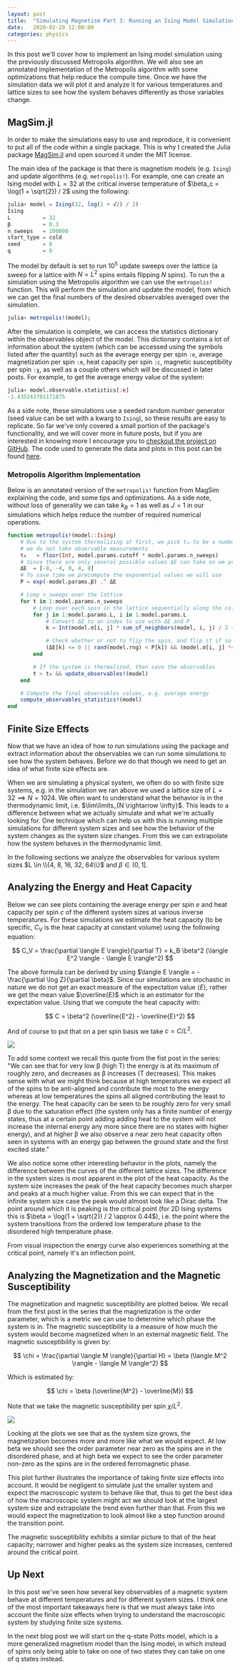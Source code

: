 ```yaml
---
layout: post
title:  "Simulating Magnetism Part 3: Running an Ising Model Simulation"
date:   2020-02-29 12:00:00
categories: physics
---
```


In this post we'll cover how to implement an Ising model simulation using the previously discussed Metropolis algorithm.
We will also see an annotated implementation of the Metropolis algorithm with some optimizations that help reduce the compute time.
Once we have the simulation data we will plot it and analyze it for various temperatures and lattice sizes to see how the system behaves differently as those variables change.

## MagSim.jl

In order to make the simulations easy to use and reproduce, it is convenient to put all of the code within a single package.
This is why I created the Julia package [MagSim.jl](https://github.com/cameronperot/MagSim.jl/) and open sourced it under the MIT license.

The main idea of the package is that there is magnetism models (e.g. `Ising`) and update algorithms (e.g. `metropolis!`).
For example, one can create an Ising model with $L = 32$ at the critical inverse temperature of $\beta_c = \log(1 + \sqrt{2}) / 2$  using the following:

```julia
julia> model = Ising(32, log(1 + √2) / 2)
Ising
L          = 32
β          = 0.3
n_sweeps   = 100000
start_type = cold
seed       = 8
q          = 0
```

The model by default is set to run $10^5$ update sweeps over the lattice (a sweep for a lattice with $N = L^2$ spins entails flipping $N$ spins).
To run the a simulation using the Metropolis algorithm we can use the `metropolis!` function.
This will perform the simulation and update the model, from which we can get the final numbers of the desired observables averaged over the simulation.

```julia
julia> metropolis!(model);
```

After the simulation is complete, we can access the statistics dictionary within the observables object of the model.
This dictionary contains a lot of information about the system (which can be accessed using the symbols listed after the quantity) such as the average energy per spin `:e`, average magnetization per spin `:m`, heat capacity per spin `:c`, magnetic susceptibility per spin `:χ`, as well as a couple others which will be discussed in later posts.
For example, to get the average energy value of the system:

```julia
julia> model.observable.statistics[:e]
-1.435243701171875
```

As a side note, these simulations use a seeded random number generator (seed value can be set with a kwarg to `Ising`), so these results are easy to replicate.
So far we've only covered a small portion of the package's functionality, and we will cover more in future posts, but if you are interested in knowing more I encourage you to [checkout the project on GitHub](https://github.com/cameronperot/MagSim.jl/).
The code used to generate the data and plots in this post can be found [here](/code/2020-02-29-simulating-magnetism-part-3.jl).

### Metropolis Algorithm Implementation
Below is an annotated version of the `metropolis!` function from MagSim explaining the code, and some tips and optimizations.
As a side note, without loss of generality we can take $k_B = 1$ as well as $J = 1$ in our simulations which helps reduce the number of required numerical operations.

```julia
function metropolis!(model::Ising)
	# Due to the system thermalizing at first, we pick t₀ to be a number which before
	# we do not take observable measurements
	t₀   = floor(Int, model.params.cutoff * model.params.n_sweeps)
	# Since there are only several possible values ΔE can take on we pre-store these
	ΔE  = [-8, -4, 0, 4, 8]
	# To save time we precompute the exponential values we will use
	P = exp(-model.params.β) .^ ΔE

	# Loop n_sweeps over the lattice
	for t in 1:model.params.n_sweeps
		# Loop over each spin in the lattice sequentially along the columns
		for j in 1:model.params.L, i in 1:model.params.L
			# Convert ΔE to an index to use with ΔE and P
			k = Int(model.σ[i, j] * sum_of_neighbors(model, i, j) / 2 + 3)

			# Check whether or not to flip the spin, and flip it if so
			(ΔE[k] <= 0 || rand(model.rng) < P[k]) && (model.σ[i, j] *= -1)
		end

		# If the system is thermalized, then save the observables
		t > t₀ && update_observables!(model)
	end

	# Compute the final observables values, e.g. average energy
	compute_observables_statistics!(model)
end
```

## Finite Size Effects

Now that we have an idea of how to run simulations using the package and extract information about the observables we can run some simulations to see how the system behaves.
Before we do that though we need to get an idea of what finite size effects are.

When we are simulating a physical system, we often do so with finite size systems, e.g. in the simulation we ran above we used a lattice size of $L = 32 \implies N = 1024$.
We often want to understand what the behavior is in the thermodynamic limit, i.e. $\lim\limits_{N \rightarrow \infty}$.
This leads to a difference between what we actually simulate and what we're actually looking for.
One technique which can help us with this is running multiple simulations for different system sizes and see how the behavior of the system changes as the system size changes.
From this we can extrapolate how the system behaves in the thermodynamic limit.

In the following sections we analyze the observables for various system sizes $L \in \\{4, 8, 16, 32, 64\\}$ and $\beta \in (0, 1]$.

## Analyzing the Energy and Heat Capacity

Below we can see plots containing the average energy per spin $e$ and heat capacity per spin $c$ of the different system sizes at various inverse temperatures.
For these simulations we estimate the heat capacity (to be specific, $C_V$ is the heat capacity at constant volume) using the following equation:

$$
C_V = \frac{\partial \langle E \rangle}{\partial T} = k_B \beta^2 (\langle E^2 \rangle - \langle E \rangle^2)
$$

The above formula can be derived by using $\langle E \rangle = -\frac{\partial \log Z}{\partial \beta}$.
Since our simulations are stochastic in nature we do not get an exact measure of the expectation value $\langle E \rangle$, rather we get the mean value $\overline{E}$ which is an estimator for the expectation value.
Using that we compute the heat capacity with:

$$
C = \beta^2 (\overline{E^2} - \overline{E}^2)
$$

And of course to put that on a per spin basis we take $c = C / L^2$.

![](/images/2020-02-29-simulating-magnetism-part-3/ising_metropolis_e_c.png)

To add some context we recall this quote from the fist post in the series: "We can see that for very low β (high T) the energy is at its maximum of roughly zero, and decreases as β increases (T decreases). This makes sense with what we might think because at high temperatures we expect all of the spins to be anti-aligned and contribute the most to the energy whereas at low temperatures the spins all aligned contributing the least to the energy. The heat capacity can be seen to be roughly zero for very small β due to the saturation effect (the system only has a finite number of energy states, thus at a certain point adding adding heat to the system will not increase the internal energy any more since there are no states with higher energy), and at higher β we also observe a near zero heat capacity often seen in systems with an energy gap between the ground state and the first excited state."

We also notice some other interesting behavior in the plots, namely the difference between the curves of the different lattice sizes.
The difference in the system sizes is most apparent in the plot of the heat capacity.
As the system size increases the peak of the heat capacity becomes much sharper and peaks at a much higher value.
From this we can expect that in the infinite system size case the peak would almost look like a Dirac delta.
The point around which it is peaking is the critical point (for 2D Ising systems this is $\beta = \log(1 + \sqrt{2}) / 2 \approx 0.44$), i.e. the point where the system transitions from the ordered low temperature phase to the disordered high temperature phase.

From visual inspection the energy curve also experiences something at the critical point, namely it's an inflection point.

## Analyzing the Magnetization and the Magnetic Susceptibility

The magnetization and magnetic susceptibility are plotted below.
We recall from the first post in the series that the magnetization is the order parameter, which is a metric we can use to determine which phase the system is in.
The magnetic susceptibility is a measure of how much the system would become magnetized when in an external magnetic field.
The magnetic susceptibility is given by:

$$
\chi = \frac{\partial \langle M \rangle}{\partial H} = \beta (\langle M^2 \rangle - \langle M \rangle^2)
$$

Which is estimated by:

$$
\chi = \beta (\overline{M^2} - \overline{M})
$$

Note that we take the magnetic susceptibility per spin $\chi / L^2$.

![](/images/2020-02-29-simulating-magnetism-part-3/ising_metropolis_m_chi.png)

Looking at the plots we see that as the system size grows, the magnetization becomes more and more like what we would expect.
At low beta we should see the order parameter near zero as the spins are in the disordered phase, and at high beta we expect to see the order parameter non-zero as the spins are in the ordered ferromagnetic phase.

This plot further illustrates the importance of taking finite size effects into account.
It would be negligent to simulate just the smaller system and expect the macroscopic system to behave like that, thus to get the best idea of how the macroscopic system might act we should look at the largest system size and extrapolate the trend even further than that.
From this we would expect the magnetization to look almost like a step function around the transition point.

The magnetic susceptibility exhibits a similar picture to that of the heat capacity; narrower and higher peaks as the system size increases, centered around the critical point.

## Up Next

In this post we've seen how several key observables of a magnetic system behave at different temperatures and for different system sizes.
I think one of the most important takeaways here is that we must always take into account the finite size effects when trying to understand the macroscopic system by studying finite size systems.

In the next blog post we will start on the q-state Potts model, which is a more generalized magnetism model than the Ising model, in which instead of spins only being able to take on one of two states they can take on one of q states instead.
